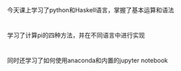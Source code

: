 今天课上学习了python和Haskell语言，掌握了基本运算和语法

#

学习了计算pi的四种方法，并在不同语言中进行实现

#

同时还学习了如何使用anaconda和内置的jupyter notebook

#

